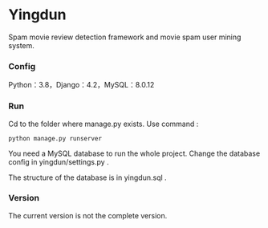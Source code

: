 # Yingdun
Spam movie review detection framework and movie spam user mining system.

### Config

Python：3.8，Django：4.2，MySQL：8.0.12

### Run

Cd to the folder where manage.py exists. Use command : 

~~~shell
python manage.py runserver
~~~

You need a MySQL database to run the whole project. Change the database config in yingdun/settings.py .

The structure of the database is in yingdun.sql .

### Version

The current version is not the complete version.
